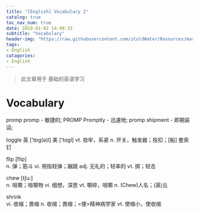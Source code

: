 ```yaml
---
title: "[English] Vocabulary 2"
catalog: true
toc_nav_num: true
date: 2019-01-02 14:49:33
subtitle: "Vocabulary"
header-img: "https://raw.githubusercontent.com/zColdWater/Resources/master/Images/city-593145.jpg"
tags:
- English
catagories:
- English
---
```


> 此文章用于 基础的英语学习

Vocabulary
=======

promp 
promp - 敏捷的;
PROMP Promptly - 迅速地;
promp shipment - 即期装运;

toggle 
 英  ['tɒg(ə)l]   美  ['tɑɡl]
vt. 拴牢，系紧
n. 开关，触发器；拴扣；[船] 套索钉

flip [flip]  
n. 弹；筋斗
vi. 用指轻弹；蹦跳
adj. 无礼的；轻率的
vt. 掷；轻击

chew [tʃu:]  
n. 咀嚼；咀嚼物
vi. 细想，深思
vt. 嚼碎，咀嚼
n. (Chew)人名；(英)丘

shrink  
vi. 收缩；畏缩
n. 收缩；畏缩；<俚>精神病学家
vt. 使缩小，使收缩




